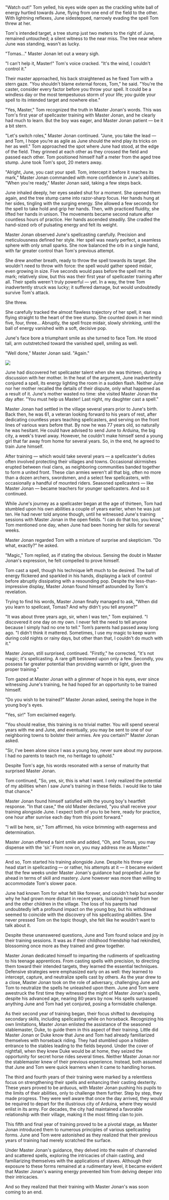"Watch out!" Tom yelled, his eyes wide open as the crackling white ball of energy hurtled towards June, flying from one end of the field to the other. With lightning reflexes, June sidestepped, narrowly evading the spell Tom threw at her.

Tom's intended target, a tree stump just two meters to the right of June, remained untouched; a silent witness to the near miss. The tree near where June was standing, wasn't as lucky.

"Tomas..." Master Jonan let out a weary sigh.

"I can't help it, Master!" Tom's voice cracked. "It's the wind, I couldn't control it."

Their master approached, his back straightened as he fixed Tom with a stern gaze. "You shouldn't blame external forces, Tom," he said. "You're the caster, consider every factor before you throw your spell. It could be a windless day or the most tempestuous storm of your life; _you_ guide your spell to its intended target and nowhere else."

"Yes, Master," Tom recognized the truth in Master Jonan's words. This was Tom's first year of spellcaster training with Master Jonan, and he clearly had much to learn. But the boy was eager, and Master Jonan patient — be it a bit stern.

"Let's switch roles," Master Jonan continued. "June, you take the lead — and Tom, I hope you’re as agile as June should the wind play its tricks on her as well." Tom approached the spot where June had stood, at the edge of the field. They grinned at each other as they crossed the field and passed each other. Tom positioned himself half a meter from the aged tree stump. June took Tom's spot, 20 meters away.

"Alright, June, you cast your spell. Tom, intercept it before it reaches its mark," Master Jonan commanded with more confidence in June's abilities. "When you're ready," Master Jonan said, taking a few steps back.

June inhaled deeply, her eyes sealed shut for a moment. She opened them again, and the tree stump came into razor-sharp focus. Her hands hung at her sides, tingling with the surging energy. She allowed a few seconds for the spell to take hold and grip her hands. Then, with practiced fluidity, she lifted her hands in unison. The movements became second nature after countless hours of practice. Her hands ascended steadily. She cradled the hand-sized orb of pulsating energy and felt its weight.

Master Jonan observed June's spellcasting carefully. Precision and meticulousness defined her style. Her spell was nearly perfect, a seamless sphere with only small sparks. She now balanced the orb in a single hand, with far greater control than Tom's previous attempt.

She drew another breath, ready to throw the spell towards its target. She wouldn't need to throw with force: the spell would gather speed midair, even growing in size. Five seconds would pass before the spell met its mark; relatively slow, but this was their first year of spellcaster training after all. Their spells weren't truly powerful — yet. In a way, the tree Tom inadvertently struck was lucky; it suffered damage, but would undoubtedly survive Tom's attack.

She threw.

She carefully tracked the almost flawless trajectory of her spell, it was flying straight to the heart of the tree stump. She counted down in her mind: five, four, three... Abruptly, the spell froze midair, slowly shrinking, until the ball of energy vanished with a soft, decisive pop.

June's face bore a triumphant smile as she turned to face Tom. He stood tall, arm outstretched toward the vanished spell, smiling as well.

"Well done," Master Jonan said. "Again."

![](/resources/img/novel/02-01.png)

June had discovered het spellcaster talent when she was thirteen, during a discussion with her mother. In the heat of the argument, June inadvertently conjured a spell, its energy lighting the room in a sudden flash. Neither June nor her mother recalled the details of their dispute, only what happened as a result of it. June's mother wasted no time: she visited Master Jonan the day after. "You must help us Master! Last night, my daughter cast a spell."

Master Jonan had settled in the village several years prior to June's birth. Back then, he was 61, a veteran looking forward to his years of rest, after dedicating countless years teaching spellcasters, and serving on the front lines of various wars before that. By now he was 77 years old, so naturally he was hesitant. He could have advised to send June to Arduina, the big city, a week's travel away. However, he couldn't make himself send a young girl that far away from home for several years. So, in the end, he agreed to train June himself.

After training — which would take several years — a spellcaster's duties often involved protecting their villages and towns. Occasional skirmishes erupted between rival clans, as neighboring communities banded together to form a united front. These clan armies weren't all that big, often no more than a dozen archers, swordsmen, and a select few spellcasters, with occasionally a handful of mounted riders. Seasoned spellcasters — like Master Jonan — became teachers for younger spellcasters. And so it continued.

While June's journey as a spellcaster began at the age of thirteen, Tom had stumbled upon his own abilities a couple of years earlier, when he was just ten. He had never told anyone though, until he witnessed June's training sessions with Master Jonan in the open fields. "I can do that too, you know," Tom mentioned one day, when June had been honing her skills for several weeks.

Master Jonan regarded Tom with a mixture of surprise and skepticism. "Do what, exactly?" he asked.

"Magic," Tom replied, as if stating the obvious. Sensing the doubt in Master Jonan's expression, he felt compelled to prove himself. 

Tom cast a spell, though his technique left much to be desired. The ball of energy flickered and sparkled in his hands, displaying a lack of control before abruptly dissipating with a resounding pop. Despite the less-than-impressive display, Master Jonan found himself astounded by Tom's revelation.

Trying to find his words, Master Jonan finally managed to ask, "When did you learn to spellcast, Tomas? And why didn't you tell anyone?"

"It was about three years ago, sir, when I was ten," Tom explained. "I discovered it one day on my own. I never felt the need to tell anyone because I simply had no one to tell." Tom’s parents had passed away long ago. "I didn't think it mattered. Sometimes, I use my magic to keep warm during cold nights or rainy days, but other than that, I couldn't do much with it."

Master Jonan, still surprised, continued. "Firstly," he corrected, "it's not magic; it's spellcasting. A rare gift bestowed upon only a few. Secondly, you possess far greater potential than providing warmth or light, given the proper training."

Tom gazed at Master Jonan with a glimmer of hope in his eyes, ever since witnessing June's training, he had hoped for an opportunity to be trained himself.

"Do you wish to be trained?" Master Jonan asked, seeing the hope in the young boy's eyes.

"Yes, sir!" Tom exclaimed eagerly.

"You should realise, this training is no trivial matter. You will spend several years with me and June, and eventually, you may be sent to one of our neighboring towns to bolster their armies. Are you certain?" Master Jonan asked.

"Sir, I've been alone since I was a young boy, never sure about my purpose. I had no parents to teach me, no heritage to uphold."

Despite Tom's age, his words resonated with a sense of maturity that surprised Master Jonan. 

Tom continued, "So, yes, sir, this is what I want. I only realized the potential of my abilities when I saw June's training in these fields. I would like to take that chance."

Master Jonan found himself satisfied with the young boy's heartfelt response. "In that case," the old Master declared, "you shall receive your training alongside June. I expect both of you to be here, ready for practice, one hour after sunrise each day from this point forward."

"I will be here, sir," Tom affirmed, his voice brimming with eagerness and determination.

Master Jonan offered a faint smile and added, "Oh, and Tomas, you may dispense with the 'sir.' From now on, you may address me as Master."

---

And so, Tom started his training alongside June. Despite his three-year head start in spellcasting — or rather, his attempts at it — it became evident that the few weeks under Master Jonan's guidance had propelled June far ahead in terms of skill and mastery. June however was more than willing to accommodate Tom's slower pace. 

June had known Tom for what felt like forever, and couldn't help but wonder why he had grown more distant in recent years, isolating himself from her and the other children in the village. The loss of his parents had undoubtedly left a profound impact on the young boy, but his withdrawal seemed to coincide with the discovery of his spellcasting abilities. She never pressed Tom on the topic though, she felt like he wouldn't want to talk about it.

Despite these unanswered questions, June and Tom found solace and joy in their training sessions. It was as if their childhood friendship had rekindled, blossoming once more as they trained and grew together.

Master Jonan dedicated himself to imparting the rudiments of spellcasting to his teenage apprentices. From casting spells with precision, to directing them toward their intended targets, they learned the essential techniques. Defensive strategies were emphasized early on as well: they learned to intercept, capture, and neutralize spells cast by others. As the year drew to a close, Master Jonan took on the role of adversary, challenging June and Tom to neutralize the spells he unleashed upon them. June and Tom were awestruck the first time they witnessed the might of Master Jonan's spells, despite his advanced age, nearing 80 years by now. His spells surpassed anything June and Tom had yet conjured, posing a formidable challenge.

As their second year of training began, their focus shifted to developing secondary skills, including spellcasting while on horseback. Recognizing his own limitations, Master Jonan enlisted the assistance of the seasoned stablemaster, Duke, to guide them in this aspect of their training. Little did Master Jonan or Duke know that June and Tom had already familiarized themselves with horseback riding. They had stumbled upon a hidden entrance to the stables leading to the fields beyond. Under the cover of nightfall, when they knew Duke would be at home, they seized the opportunity for secret horse rides several times. Neither Master Jonan nor the stablemaster knew of their previous experience. Instead, both assumed that June and Tom were quick learners when it came to handling horses.

The third and fourth years of their training were marked by a relentless focus on strengthening their spells and enhancing their casting dexterity. These years proved to be arduous, with Master Jonan pushing his pupils to the limits of their abilities, only to challenge them further. Step by step, they made progress. They were well aware that once the day arrived, they would be required to depart for the illustrious city of Arduina, where they would enlist in its army. For decades, the city had maintained a favorable relationship with their village, making it the most fitting clan to join.

This fifth and final year of training proved to be a pivotal stage, as Master Jonan introduced them to numerous principles of various spellcasting forms. June and Tom were astonished as they realized that their previous years of training had merely scratched the surface.

Under Master Jonan's guidance, they delved into the realm of channeled and scattered spells, exploring the intricacies of chain casting, and familiarizing themselves with the applications of staves. Although their exposure to these forms remained at a rudimentary level, it became evident that Master Jonan's waning energy prevented him from delving deeper into their intricacies.

And so they realized that their training with Master Jonan's was soon coming to an end.
